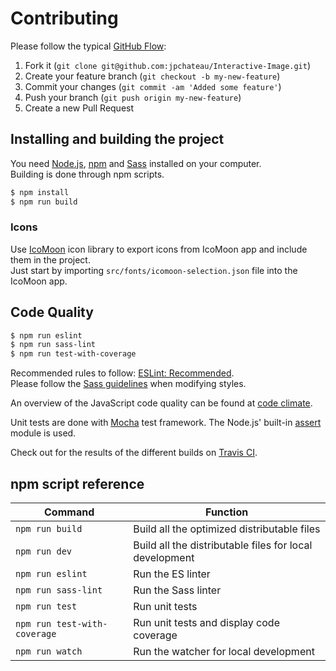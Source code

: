 # Contributing

Please follow the typical [GitHub Flow](https://guides.github.com/introduction/flow/):

1. Fork it (`git clone git@github.com:jpchateau/Interactive-Image.git`)
2. Create your feature branch (`git checkout -b my-new-feature`)
3. Commit your changes (`git commit -am 'Added some feature'`)
4. Push your branch (`git push origin my-new-feature`)
5. Create a new Pull Request

## Installing and building the project

You need [Node.js](https://nodejs.org/), [npm](https://www.npmjs.com/) and [Sass](https://sass-lang.com/) installed on your computer.  
Building is done through npm scripts.

```sh
$ npm install
$ npm run build
```

### Icons

Use [IcoMoon](https://icomoon.io/) icon library to export icons from IcoMoon app and include them in the project.  
Just start by importing `src/fonts/icomoon-selection.json` file into the IcoMoon app.

## Code Quality

```sh
$ npm run eslint
$ npm run sass-lint
$ npm run test-with-coverage
```

Recommended rules to follow: [ESLint: Recommended](https://eslint.org/docs/rules/).  
Please follow the [Sass guidelines](https://sass-guidelin.es/) when modifying styles.

An overview of the JavaScript code quality can be found at [code climate](https://codeclimate.com/github/jpchateau/Interactive-Image).

Unit tests are done with [Mocha](https://mochajs.org/) test framework.
The Node.js' built-in [assert](https://nodejs.org/api/assert.html) module is used.

Check out for the results of the different builds on [Travis CI](https://travis-ci.org/jpchateau/Interactive-Image).

## npm script reference

| Command                      | Function                                                |
| ---------------------------- | ------------------------------------------------------- |
| `npm run build`              | Build all the optimized distributable files             |
| `npm run dev`                | Build all the distributable files for local development |
| `npm run eslint`             | Run the ES linter                                       |
| `npm run sass-lint`          | Run the Sass linter                                     |
| `npm run test`               | Run unit tests                                          |
| `npm run test-with-coverage` | Run unit tests and display code coverage                |
| `npm run watch`              | Run the watcher for local development                   |